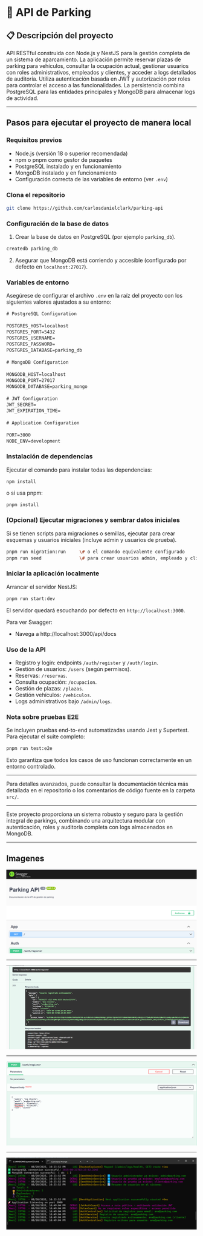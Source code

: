 
# 🚗 API de Parking

## 📋 Descripción del proyecto

API RESTful construida con Node.js y NestJS para la gestión completa de un sistema de aparcamiento. La aplicación permite reservar plazas de parking para vehículos, consultar la ocupación actual, gestionar usuarios con roles administrativos, empleados y clientes, y acceder a logs detallados de auditoría. Utiliza autenticación basada en JWT y autorización por roles para controlar el acceso a las funcionalidades. La persistencia combina PostgreSQL para las entidades principales y MongoDB para almacenar logs de actividad.

---

## Pasos para ejecutar el proyecto de manera local

### Requisitos previos

- Node.js (versión 18 o superior recomendada)
- npm o pnpm como gestor de paquetes
- PostgreSQL instalado y en funcionamiento
- MongoDB instalado y en funcionamiento
- Configuración correcta de las variables de entorno (ver `.env`)

### Clona el repositorio

```bash
git clone https://github.com/carlosdanielclark/parking-api
```

### Configuración de la base de datos

1. Crear la base de datos en PostgreSQL (por ejemplo `parking_db`).

```bash
createdb parking_db
```

2. Asegurar que MongoDB está corriendo y accesible (configurado por defecto en `localhost:27017`).

### Variables de entorno

Asegúrese de configurar el archivo `.env` en la raíz del proyecto con los siguientes valores ajustados a su entorno:

```
# PostgreSQL Configuration

POSTGRES_HOST=localhost
POSTGRES_PORT=5432
POSTGRES_USERNAME=
POSTGRES_PASSWORD=
POSTGRES_DATABASE=parking_db

# MongoDB Configuration

MONGODB_HOST=localhost
MONGODB_PORT=27017
MONGODB_DATABASE=parking_mongo

# JWT Configuration
JWT_SECRET=
JWT_EXPIRATION_TIME=

# Application Configuration

PORT=3000
NODE_ENV=development

```


### Instalación de dependencias

Ejecutar el comando para instalar todas las dependencias:

```
npm install
```
o si usa pnpm:

```bash
pnpm install
```

### (Opcional) Ejecutar migraciones y sembrar datos iniciales

Si se tienen scripts para migraciones o semillas, ejecutar para crear esquemas y usuarios iniciales (incluye admin y usuarios de prueba).

```bash
pnpm run migration:run     \# o el comando equivalente configurado
pnpm run seed              \# para crear usuarios admin, empleado y cliente
```
### Iniciar la aplicación localmente

Arrancar el servidor NestJS:

```bash
pnpm run start:dev
```

El servidor quedará escuchando por defecto en `http://localhost:3000`.

Para ver Swagger:

 * Navega a http://localhost:3000/api/docs

### Uso de la API

- Registro y login: endpoints `/auth/register` y `/auth/login`.
- Gestión de usuarios: `/users` (según permisos).
- Reservas: `/reservas`.
- Consulta ocupación: `/ocupacion`.
- Gestión de plazas: `/plazas`.
- Gestión vehículos: `/vehiculos`.
- Logs administrativos bajo `/admin/logs`.

### Nota sobre pruebas E2E

Se incluyen pruebas end-to-end automatizadas usando Jest y Supertest. Para ejecutar el suite completo:

```bash
pnpm run test:e2e
```

Esto garantiza que todos los casos de uso funcionan correctamente en un entorno controlado.

---

Para detalles avanzados, puede consultar la documentación técnica más detallada en el repositorio o los comentarios de código fuente en la carpeta `src/`.

---

Este proyecto proporciona un sistema robusto y seguro para la gestión integral de parkings, combinando una arquitectura modular con autenticación, roles y auditoría completa con logs almacenados en MongoDB.

---
## Imagenes 
![Descripción](images/swagger.png)

---

![Descripción](images/swagger-g.png)

---

![Descripción](images/swagger-h.png)

---

![Descripción](images/console.png)